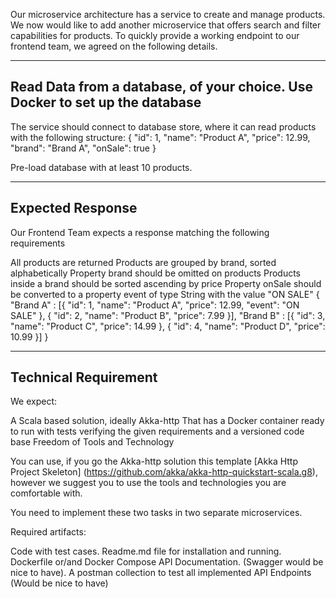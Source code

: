 Our microservice architecture has a service to create and manage products.
We now would like to add another microservice that offers search and filter capabilities for products.
To quickly provide a working endpoint to our frontend team, we agreed on the following details.

----------------------------------------------------------------------------
Read Data from a database, of your choice. Use Docker to set up the database
----------------------------------------------------------------------------

The service should connect to database store, where it can read products with the following structure:
{
"id": 1,
"name": "Product A",
"price": 12.99,
"brand": "Brand A",
"onSale": true
}

Pre-load database with at least 10 products.

------------------
Expected Response
------------------
Our Frontend Team expects a response matching the following requirements

All products are returned
Products are grouped by brand, sorted alphabetically
Property brand should be omitted on products
Products inside a brand should be sorted ascending by price
Property onSale should be converted to a property event of type String with the value "ON SALE"
{
"Brand A" : [{
"id": 1,
"name": "Product A",
"price": 12.99,
"event": "ON SALE"
},
{
"id": 2,
"name": "Product B",
"price": 7.99
}],
"Brand B" : [{
"id": 3,
"name": "Product C",
"price": 14.99
},
{
"id": 4,
"name": "Product D",
"price": 10.99
}]
}

------------------
Technical Requirement
------------------
We expect:

A Scala based solution, ideally Akka-http
That has a Docker container ready to run
with tests verifying the given requirements
and a versioned code base
Freedom of Tools and Technology

You can use, if you go the Akka-http solution this template
[Akka Http Project Skeleton] (https://github.com/akka/akka-http-quickstart-scala.g8),
however we suggest you to use the tools and technologies you are comfortable with.

You need to implement these two tasks in two separate microservices.

Required artifacts:

Code with test cases.
Readme.md file for installation and running.
Dockerfile or/and Docker Compose
API Documentation. (Swagger would be nice to have).
A postman collection to test all implemented API Endpoints (Would be nice to have)